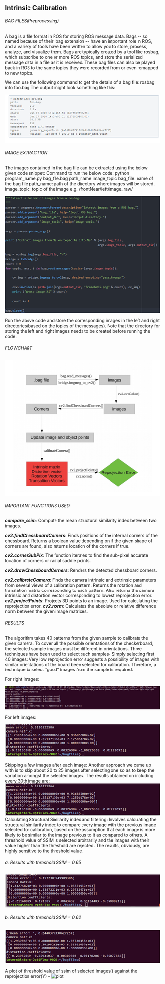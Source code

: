 ## Intrinsic Calibration


###### BAG FILES(Preprocessing)
A bag is a file format in ROS for storing ROS message data. Bags -- so named because of their .bag extension -- have an important role in ROS, and a variety of tools have been written to allow you to store, process, analyze, and visualize them.
Bags are typically created by a tool like rosbag, which subscribe to one or more ROS topics, and store the serialized message data in a file as it is received. These bag files can also be played back in ROS to the same topics they were recorded from or even remapped to new topics.

We can use the following command to get the details of a bag file:
rosbag info foo.bag
The output might look something like this:

![Fig. 1](https://github.com/GuptaAbhinavv/MapmyIndia/blob/master/images/image1.png)

###### IMAGE EXTRACTION
The images contained in the bag file can be extracted using the below given code snippet:
Command to run the below code:
                 python program_name.py bag_file.bag path_name image_topic
bag_file: name of the bag file
path_name: path of the directory where images will be stored.
image_topic: topic of the image e.g. /frontNear/left/image_raw/


![Fig. 2: To extract the images out of a given bag file](https://github.com/GuptaAbhinavv/MapmyIndia/blob/master/images/image2.png)



Run the above code and store the corresponding images in the left and right directories(based on the topics of the messages).
Note that the directory for storing the left and right images needs to be created before running the code. 















###### FLOWCHART

![Fig. 3](https://github.com/GuptaAbhinavv/MapmyIndia/blob/master/images/image3.png)


###### IMPORTANT FUNCTIONS USED 
**_compare_ssim_**: Compute the mean structural similarity index between two images.

**_cv2.findChessboardCorners_**: Finds positions of the internal corners of the chessboard. Returns a boolean value depending on if the given shape of corners are found, also returns location of the corners if true.

**_cv2.cornerSubPix_**: The function iterates to find the sub-pixel accurate location of corners or radial saddle points.

**_cv2.drawChessboardCorners_**: Renders the detected chessboard corners.

**_cv2.calibrateCamera_**: Finds the camera intrinsic and extrinsic parameters from several views of a calibration pattern. Returns the rotation and translation matrix corresponding to each pattern. Also returns the camera intrinsic and distortion vector corresponding to lowest reprojection error.
**_cv2.projectPoints_**: Projects 3D points to an image. Used for calculating the reprojection error.
**_cv2.norm_**: Calculates the absolute or relative difference norm between the given image matrices. 

###### RESULTS
The algorithm takes 40 patterns from the given sample to calibrate the given camera. To cover all the possible orientations of the checkerboard, the selected sample images must be different in orientations. Three techniques have been used to select such samples-
Simply selecting first 40 images: Very low reprojection error suggests a possibility of images with similar orientations of the board been selected for calibration.  Therefore, a technique to select “good” images from the sample is required.

For right images:

![Fig. 4](https://github.com/GuptaAbhinavv/MapmyIndia/blob/master/images/image4.png)


For left images:

![Fig. 5](https://github.com/GuptaAbhinavv/MapmyIndia/blob/master/images/image6.png)


Skipping a few images after each image: Another approach we came up with is to skip about 20 to 25 images after selecting one so as to keep the variation amongst the selected images. The results obtained on including every 30th image are:
 ![Fig. 6](https://github.com/GuptaAbhinavv/MapmyIndia/blob/master/images/image6.png)
Calculating Structural Similarity index and filtering: Involves calculating the structural similarity index to compare every image with the previous image selected for calibration, based on the assumption that each image is more likely to be similar to the image previous to it as compared to others. A threshold value of SSIM is selected arbitrarily and the images with their value higher than the threshold are rejected. The results, obviously, are highly sensitive to the threshold value. 
######    a. Results with threshold SSIM = 0.65

![Fig. 7](https://github.com/GuptaAbhinavv/MapmyIndia/blob/master/images/image7.png)


######    b. Results with threshold SSIM = 0.62

![Fig. 8](https://github.com/GuptaAbhinavv/MapmyIndia/blob/master/images/image8.png)

A plot of threshold value of ssim of selected images() against the reprojection error(Y) - 
![plot](https://user-images.githubusercontent.com/29208697/62463900-dce69b00-b7a8-11e9-815c-d54797f7e13c.png)


